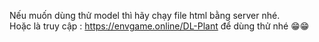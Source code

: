 Nếu muốn dùng thử model thì hãy chạy file html bằng server nhé. </br>
Hoặc là truy cập : https://envgame.online/DL-Plant để dùng thử nhé 😁😁
